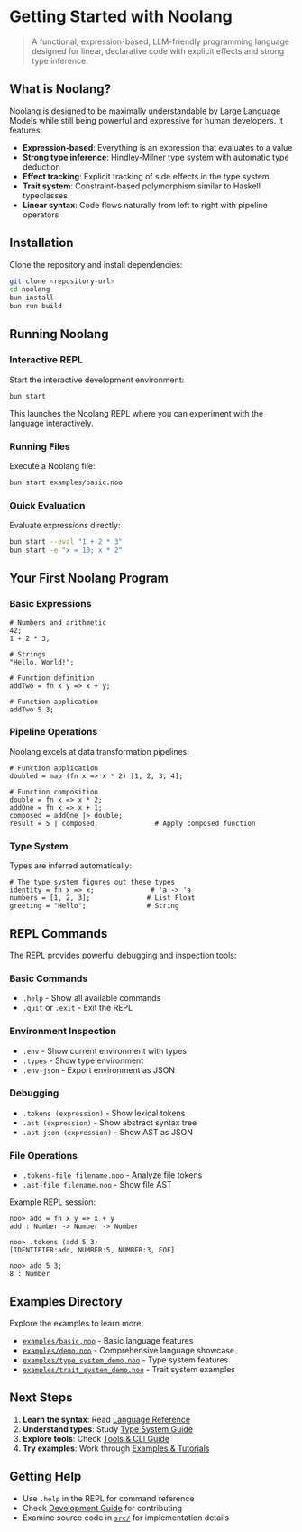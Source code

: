 # Getting Started with Noolang

> A functional, expression-based, LLM-friendly programming language designed for linear, declarative code with explicit effects and strong type inference.

## What is Noolang?

Noolang is designed to be maximally understandable by Large Language Models while still being powerful and expressive for human developers. It features:

- **Expression-based**: Everything is an expression that evaluates to a value
- **Strong type inference**: Hindley-Milner type system with automatic type deduction
- **Effect tracking**: Explicit tracking of side effects in the type system
- **Trait system**: Constraint-based polymorphism similar to Haskell typeclasses
- **Linear syntax**: Code flows naturally from left to right with pipeline operators

## Installation

Clone the repository and install dependencies:

```bash
git clone <repository-url>
cd noolang
bun install
bun run build
```

## Running Noolang

### Interactive REPL

Start the interactive development environment:

```bash
bun start
```

This launches the Noolang REPL where you can experiment with the language interactively.

### Running Files

Execute a Noolang file:

```bash
bun start examples/basic.noo
```

### Quick Evaluation

Evaluate expressions directly:

```bash
bun start --eval "1 + 2 * 3"
bun start -e "x = 10; x * 2"
```

## Your First Noolang Program

### Basic Expressions

```noolang
# Numbers and arithmetic
42;
1 + 2 * 3;

# Strings
"Hello, World!";

# Function definition
addTwo = fn x y => x + y;

# Function application
addTwo 5 3;
```

### Pipeline Operations

Noolang excels at data transformation pipelines:

```noolang
# Function application
doubled = map (fn x => x * 2) [1, 2, 3, 4];

# Function composition
double = fn x => x * 2;
addOne = fn x => x + 1;
composed = addOne |> double;
result = 5 | composed;              # Apply composed function
```

### Type System

Types are inferred automatically:

```noolang
# The type system figures out these types
identity = fn x => x;              # 'a -> 'a
numbers = [1, 2, 3];              # List Float
greeting = "Hello";               # String
```

## REPL Commands

The REPL provides powerful debugging and inspection tools:

### Basic Commands

- `.help` - Show all available commands
- `.quit` or `.exit` - Exit the REPL

### Environment Inspection

- `.env` - Show current environment with types
- `.types` - Show type environment
- `.env-json` - Export environment as JSON

### Debugging

- `.tokens (expression)` - Show lexical tokens
- `.ast (expression)` - Show abstract syntax tree
- `.ast-json (expression)` - Show AST as JSON

### File Operations

- `.tokens-file filename.noo` - Analyze file tokens
- `.ast-file filename.noo` - Show file AST

Example REPL session:

```
noo> add = fn x y => x + y
add : Number -> Number -> Number

noo> .tokens (add 5 3)
[IDENTIFIER:add, NUMBER:5, NUMBER:3, EOF]

noo> add 5 3;
8 : Number
```

## Examples Directory

Explore the examples to learn more:

- [`examples/basic.noo`](../examples/basic.noo) - Basic language features
- [`examples/demo.noo`](../examples/demo.noo) - Comprehensive language showcase
- [`examples/type_system_demo.noo`](../examples/type_system_demo.noo) - Type system features
- [`examples/trait_system_demo.noo`](../examples/trait_system_demo.noo) - Trait system examples

## Next Steps

1. **Learn the syntax**: Read [Language Reference](language-reference.md)
2. **Understand types**: Study [Type System Guide](type-system-guide.md)
3. **Explore tools**: Check [Tools & CLI Guide](tools-and-cli.md)
4. **Try examples**: Work through [Examples & Tutorials](examples-and-tutorials.md)

## Getting Help

- Use `.help` in the REPL for command reference
- Check [Development Guide](development-guide.md) for contributing
- Examine source code in [`src/`](../src/) for implementation details
